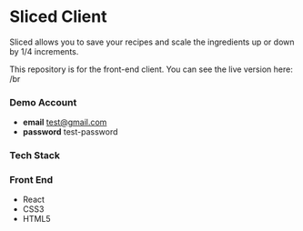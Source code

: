 # Sliced Client

Sliced allows you to save your recipes and scale the ingredients up or down by 1/4 increments.

This repository is for the front-end client. You can see the live version here: /br

### Demo Account

- **email** test@gmail.com
- **password** test-password

### Tech Stack

### Front End

- React
- CSS3
- HTML5
